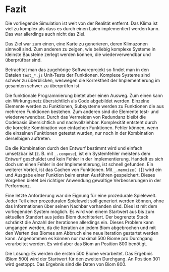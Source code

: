 # Fazit
Die vorliegende Simulation ist weit von der Realität entfernt. Das Klima ist viel zu komplex als dass es durch einen Laien implementiert werden kann. Das war allerdings auch nicht das Ziel. 

Das Ziel war zum einen, eine Karte zu generieren, deren Klimazonen sinnvoll sind. Zum anderen zu zeigen, wie beliebig komplexe Systeme in kleinste Bausteine zerlegt werden können, die wiederverwendbar und überprüfbar sind.

Betrachtet man das zugehörige Softwareprojekt so findet man in den Dateien `test_*.js` Unit-Tests der Funktionen. Komplexe Systeme sind schwer zu überblicken, weswegen die Korrektheit der Implementierung im gesamten schwer zu überprüfen ist.

Die funktionale Programmierung bietet aber einen Ausweg.
Zum einen kann ein Wirkungsnetz übersichtlich als Code abgebildet werden. Einzelne Elemente werden zu Funktionen, Subsysteme werden zu Funktionen die aus mehreren Funktionen bestehen. Zum anderen sind die Elemente test- und wiederverwendbar. Durch das Vermeiden von Redundanz bleibt die Codebasis übersichtlich und nachvollziehbar. Komplexität entsteht durch die korrekte Kombination von einfachen Funktionen. Fehler können, wenn die einzelnen Funktionen getestet wurden, nur noch in der Kombination derselbigen auftreten. 

Da die Kombination durch den Entwurf bestimmt wird und einfach umsetzbar ist (z. B. mit `_.compose`), ist ein Systemfehler meistens dem Entwurf geschuldet und kein Fehler in der Implementierung. Handelt es sich doch um einen Fehler in der Implementierung, ist schnell gefunden.
Ein weiterer Vorteil, ist das Cachen von Funktionen. Mit `_.memoize( )`[] wird ein und Ausgabe einer Funktion beim ersten Ausführen gespeichert. Dieses Vorgehen bietet bei richtiger Anwendung gewaltige Verbesserungen in der Performanz.

Eine letzte Anforderung war die Eignung für eine prozedurale Spielewelt. Jeder Teil einer prozeduralen Spielewelt soll generiert werden können, ohne das Informationen über seinen Nachbar vorhanden sind. Dies ist mit dem vorliegenden System möglich. Es wird von einem Startwert aus bis zum aktuellen Standort aus jedes Biom durchiteriert. Der begrenzte Stack schränkt die Anzahl der Iterationen allerdings ein.
Dieses Problem kann umgangen werden, da die Iteration an jedem Biom abgebrochen und mit den Werten des Biomes am Abbruch eine neue Iteration gestartet werden kann.
Angenommen es können nur maximal 500 Biome pro Durchgang verarbeitet werden. Es wird aber das Biom an Position 800 benötigt. 

Die Lösung: Es werden die ersten 500 Biome verarbeitet. Das Ergebnis (Biom 500) wird der Startwert für den zweiten Durchgang. An Position 301 wird gestoppt. Das Ergebnis sind die Daten von Biom 800.
